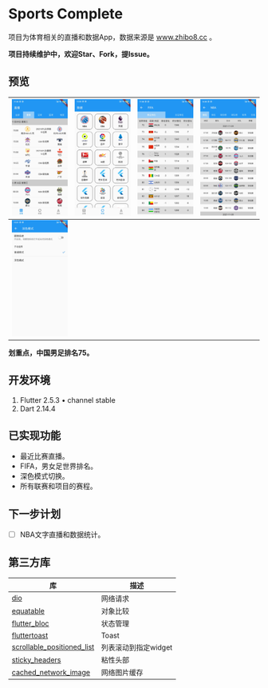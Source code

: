 # Sports Complete

项目为体育相关的直播和数据App，数据来源是 www.zhibo8.cc 。

**项目持续维护中，欢迎Star、Fork，提Issue。**

## 预览

|![](./screenshots/screenshot_5.jpg)|![](./screenshots/screenshot_1.jpg)|![](./screenshots/screenshot_2.jpg)|![](./screenshots/screenshot_3.jpg)|
|---|---|---|---|
|![](./screenshots/screenshot_4.jpg)|

**划重点，中国男足排名75。**

## 开发环境

1. Flutter 2.5.3 • channel stable
2. Dart 2.14.4

## 已实现功能

* 最近比赛直播。
* FIFA，男女足世界排名。
* 深色模式切换。
* 所有联赛和项目的赛程。

## 下一步计划

* [ ] NBA文字直播和数据统计。

## 第三方库

|库|描述|
|---|---|
|[dio](https://pub.dev/packages/dio)|网络请求|
|[equatable](https://pub.dev/packages/equatable)|对象比较|
|[flutter_bloc](https://pub.dev/packages/flutter_bloc)|状态管理|
|[fluttertoast](https://pub.dev/packages/fluttertoast)|Toast|
|[scrollable_positioned_list](https://pub.dev/packages/scrollable_positioned_list)|列表滚动到指定widget|
|[sticky_headers](https://pub.dev/packages/sticky_headers)|粘性头部|
|[cached_network_image](https://pub.dev/packages/cached_network_image)|网络图片缓存|